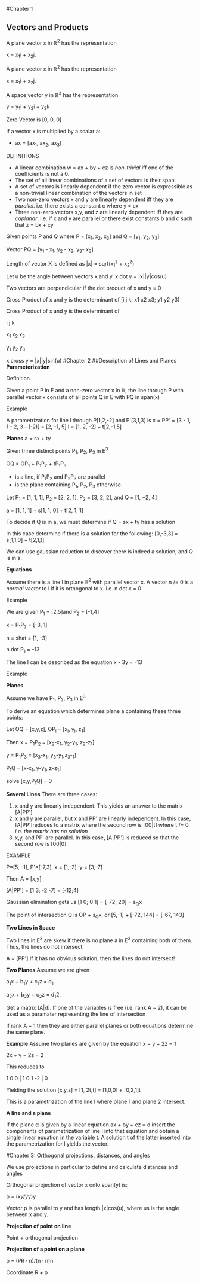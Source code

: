 #Chapter 1
## Vectors and Products


A plane vector x in ℝ<sup>2</sup> has the representation 

x = x<sub>1</sub>i + x<sub>2</sub>j. 

A plane vector x in ℝ<sup>2</sup> has the representation 

x = x<sub>1</sub>i + x<sub>2</sub>j. 

A space vector y in ℝ<sup>3</sup> has the representation

y = y<sub>1</sub>i + y<sub>2</sub>i + y<sub>3</sub>k

Zero Vector is [0, 0, 0]

If a vector x is multiplied by a scalar a: 
* ax = [ax<sub>1</sub>, ax<sub>2</sub>, ax<sub>3</sub>]


DEFINITIONS
* A linear combination w = ax + by + cz is *non-trivial* iff one of the coefficients is not a 0. 
* The set of all linear combinations of a set of vectors is their span
* A set of vectors is linearly dependent if the zero vector is expressible as a non-trivial linear combination of the vectors in set
* Two non-zero vectors x and y are linearly dependent iff they are *parallel*. i.e. there exists a constant c where y = cx
* Three non-zero vectors x,y, and z are linearly dependent iff they are *coplanar*. i.e. if x and y are parallel or there exist constants b and c such that z = bx + cy

Given points P and Q where P = [x<sub>1</sub>, x<sub>2</sub>, x<sub>3</sub>] and Q = [y<sub>1</sub>, y<sub>2</sub>, y<sub>3</sub>]

Vector PQ = [y<sub>1</sub> - x<sub>1</sub>, y<sub>2</sub> - x<sub>2</sub>, y<sub>3</sub>- x<sub>3</sub>]


Length of vector X is defined as |x| = sqrt(x<sub>1</sub><sup>2</sup> + x<sub>2</sub><sup>2</sup>)


Let u be the angle between vectors x and y. x dot y = |x||y|cos(u)

Two vectors are perpendicular if the dot product of x and y = 0

Cross Product of x and y is the determinant of [i j k; x1 x2 x3; y1 y2 y3]

Cross Product of x and y is the determinant of 

i   j   k

x<sub>1</sub> x<sub>2</sub> x<sub>3</sub> 

y<sub>1</sub> y<sub>2</sub> y<sub>3</sub>

x cross y = |x||y|sin(u)
#Chapter 2
##Description of Lines and Planes
**Parameterization**

Definition

Given a point P in E and a non-zero vector x in ℝ, the line through P with parallel vector x consists of all points Q in E with PQ in span(x)

Example

A parametrization for line l through P[1,2,-2] and P'[3,1,3] is x = PP' = [3 - 1, 1 - 2, 3 - (-2)] = [2, -1, 5]
l = [1, 2, -2] + t[2,-1,5]

**Planes**
a = sx + ty

Given three distinct points P<sub>1</sub>, P<sub>2</sub>, P<sub>3</sub> in E<sup>3</sup>

OQ = OP<sub>1</sub> + P<sub>1</sub>P<sub>2</sub> + tP<sub>1</sub>P<sub>3</sub>
* is a line, if P<sub>1</sub>P<sub>2</sub> and P<sub>2</sub>P<sub>3</sub> are parallel
* is the plane containing P<sub>1</sub>, P<sub>2</sub>, P<sub>3</sub> otherwise. 

Let P<sub>1</sub> = [1, 1, 1], P<sub>2</sub> = [2, 2, 1], P<sub>3</sub> = [3, 2, 2], and Q = [1, −2, 4]

a = [1, 1, 1] + s[1, 1, 0] + t[2, 1, 1]

To decide if Q is in a, we must determine if Q = sx + ty has a solution

In this case determine if there is a solution for the following:
[0,-3,3] = s[1,1,0] + t[2,1,1]

We can use gaussian reduction to discover there is indeed a solution, and Q is in a. 

**Equations**

Assume there is a line l in plane E<sup>2</sup> with parallel vector x. A vector n /= 0 is a *normal vector* to l if it is orthogonal to x. i.e. n dot x = 0

Example

We are given P<sub>1</sub> = [2,5]and P<sub>2</sub> = [-1,4]

x = P<sub>1</sub>P<sub>2</sub> = [-3, 1]

n = xhat = [1, -3]

n dot P<sub>1</sub> = -13

The line l can be described as the equation x - 3y = -13

Example 

**Planes**

Assume we have P<sub>1</sub>, P<sub>2</sub>, P<sub>3</sub> in E<sup>3</sup>

To derive an equation which determines plane a containing these three points:

Let OQ = [x,y,z], OP<sub>i</sub> = [x<sub>i</sub>, y<sub>i</sub>, z<sub>1</sub>]

Then x = P<sub>1</sub>P<sub>2</sub> = [x<sub>2</sub>-x<sub>1</sub>, y<sub>2</sub>-y<sub>1</sub>, z<sub>2</sub>-z<sub>1</sub>]

y = P<sub>1</sub>P<sub>3</sub> = [x<sub>3</sub>-x<sub>1</sub>, y<sub>3</sub>-y<sub>1</sub>,z<sub>3</sub>-<sub>1</sub>]

P<sub>1</sub>Q = [x-x<sub>1</sub>, y-y<sub>1</sub>, z-z<sub>1</sub>]

solve [x,y,P<sub>1</sub>Q] = 0 

**Several Lines**
There are three cases:

1. x and y are linearly independent. This yields an answer to the matrix [A|PP']
2. x and y are parallel, but x and PP' are linearly independent. In this case, [A|PP']reduces to a matrix where the second row is [00|t] where t /= 0. *i.e. the matrix has no solution*
3. x,y, and PP' are parallel. In this case, [A|PP'] is reduced so that the second row is [00|0]

EXAMPLE

P=[5, -1], P'=[-7,3], x = [1,-2], y = [3,-7]

Then A = [x,y]

[A|PP'] = [1 3; -2 -7] = [-12;4]

Gaussian elimination gets us [1 0; 0 1] = [-72; 20] = s<sub>Q</sub>x

The point of intersection Q is OP + s<sub>Q</sub>x, or [5,-1] + [-72, 144] = [-67, 143]

**Two Lines in Space**

Two lines in E<sup>3</sup> are skew if there is no plane a in E<sup>3</sup> containing both of them. Thus, the lines do not intersect.

A = [PP'] If it has no obvious solution, then the lines do not intersect!

**Two Planes**
Assume we are given 

a<sub>1</sub>x + b<sub>1</sub>y + c<sub>1</sub>z = d<sub>1</sub>

a<sub>2</sub>x + b<sub>2</sub>y + c<sub>2</sub>z = d<sub>1</sub>2.

Get a matrix [A|d]. If one of the variables is free (i.e. rank A = 2), it can be used as a paramater representing the line of intersection

If rank A = 1 then they are either parallel planes or both equations determine the same plane. 

**Example**
Assume two planes are given by the equation
x − y + 2z = 1

2x + y − 2z = 2

This reduces to 

1 0 0 | 1
0 1 -2 | 0

Yielding the solution [x,y,z] = [1, 2t,t] = [1,0,0] + [0,2,1]t

This is a parametrization of the line l where plane 1 and plane 2 intersect.

**A line and a plane**

If the plane α is given by a linear equation ax + by + cz = d insert the components of parametrization of line l into that equation and obtain a single linear equation in the variable t. A solution t of the latter inserted into the
parametrization for l yields the vector. 

#Chapter 3: Orthogonal projections, distances, and angles

We use projections in particular to define and calculate distances and angles


Orthogonal projection of vector x onto span(y) is:

p = (x*y/y*y)y

Vector p is parallel to y and has length |x|cos(u), where us is the angle between x and y. 

**Projection of point on line**

Point + orthogonal projection

**Projection of a point on a plane**

p = (PR · n)/(n · n)n

Coordinate R + p











